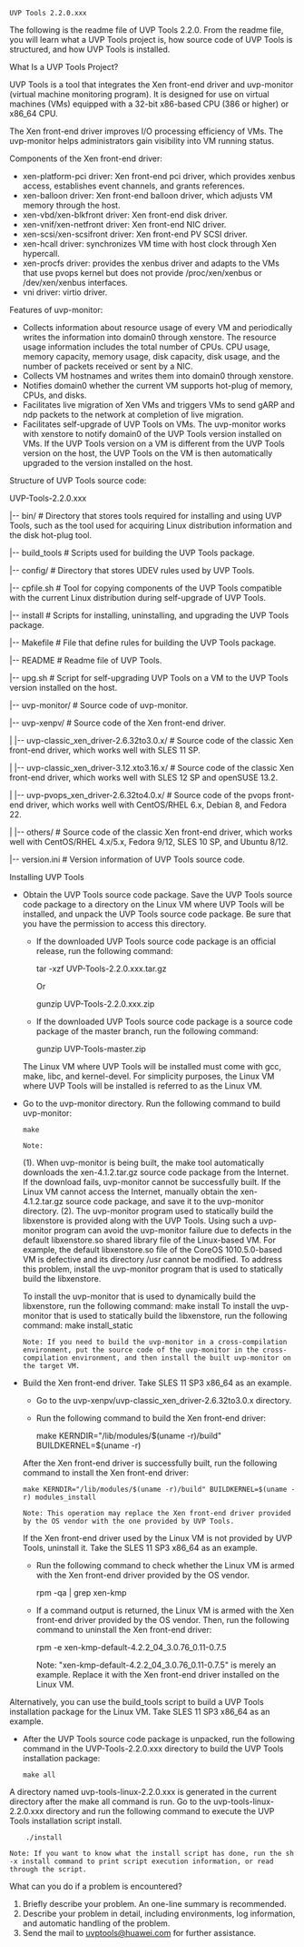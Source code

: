     UVP Tools 2.2.0.xxx
The following is the readme file of UVP Tools 2.2.0. From the readme file, you will learn what a UVP Tools project is, how source code of UVP Tools is structured, and how UVP Tools is installed.

What Is a UVP Tools Project?

UVP Tools is a tool that integrates the Xen front-end driver and uvp-monitor (virtual machine monitoring program). It is designed for use on virtual machines (VMs) equipped with a 32-bit x86-based CPU (386 or higher) or x86_64 CPU.

The Xen front-end driver improves I/O processing efficiency of VMs. The uvp-monitor helps administrators gain visibility into VM running status.

Components of the Xen front-end driver:

  - xen-platform-pci driver: Xen front-end pci driver, which provides xenbus access, establishes event channels, and grants references.
  - xen-balloon driver: Xen front-end balloon driver, which adjusts VM memory through the host.
  - xen-vbd/xen-blkfront driver: Xen front-end disk driver.
  - xen-vnif/xen-netfront driver: Xen front-end NIC driver.
  - xen-scsi/xen-scsifront driver: Xen front-end PV SCSI driver.
  - xen-hcall driver: synchronizes VM time with host clock through Xen hypercall.
  - xen-procfs driver: provides the xenbus driver and adapts to the VMs that use pvops kernel but does not provide /proc/xen/xenbus or /dev/xen/xenbus interfaces.
  - vni driver: virtio driver.

Features of uvp-monitor:
  - Collects information about resource usage of every VM and periodically writes the information into domain0 through xenstore. The resource usage information includes the total number of CPUs. CPU usage, memory capacity, memory usage, disk capacity, disk usage, and the number of packets received or sent by a NIC.
  - Collects VM hostnames and writes them into domain0 through xenstore.
  - Notifies domain0 whether the current VM supports hot-plug of memory, CPUs, and disks.
  - Facilitates live migration of Xen VMs and triggers VMs to send gARP and ndp packets to the network at completion of live migration.
  - Facilitates self-upgrade of UVP Tools on VMs. The uvp-monitor works with xenstore to notify domain0 of the UVP Tools version installed on VMs. If the UVP Tools version on a VM is different from the UVP Tools version on the host, the UVP Tools on the VM is then automatically upgraded to the version installed on the host.

Structure of UVP Tools source code:

UVP-Tools-2.2.0.xxx

|-- bin/             # Directory that stores tools required for installing and using UVP Tools, such as the tool used for acquiring Linux distribution information and the disk hot-plug tool.

|-- build_tools      # Scripts used for building the UVP Tools package.

|-- config/          # Directory that stores UDEV rules used by UVP Tools.

|-- cpfile.sh        # Tool for copying components of the UVP Tools compatible with the current Linux distribution during self-upgrade of UVP Tools.

|-- install          # Scripts for installing, uninstalling, and upgrading the UVP Tools package.

|-- Makefile         # File that define rules for building the UVP Tools package.

|-- README           # Readme file of UVP Tools.

|-- upg.sh           # Script for self-upgrading UVP Tools on a VM to the UVP Tools version installed on the host.

|-- uvp-monitor/     # Source code of uvp-monitor.

|-- uvp-xenpv/       # Source code of the Xen front-end driver.

| |-- uvp-classic_xen_driver-2.6.32to3.0.x/   # Source code of the classic Xen front-end driver, which works well with SLES 11 SP.

| |-- uvp-classic_xen_driver-3.12.xto3.16.x/  # Source code of the classic Xen front-end driver, which works well with SLES 12 SP and openSUSE 13.2.

| |-- uvp-pvops_xen_driver-2.6.32to4.0.x/     # Source code of the pvops front-end driver, which works well with CentOS/RHEL 6.x, Debian 8, and Fedora 22.

| |-- others/       # Source code of the classic Xen front-end driver, which works well with CentOS/RHEL 4.x/5.x, Fedora 9/12, SLES 10 SP, and Ubuntu 8/12.

|-- version.ini      # Version information of UVP Tools source code.



Installing UVP Tools
  - Obtain the UVP Tools source code package. Save the UVP Tools source code package to a directory on the Linux VM where UVP Tools will be installed, and unpack the UVP Tools source code package. Be sure that you have the permission to access this directory.
    - If the downloaded UVP Tools source code package is an official release, run the following command: 

        tar -xzf UVP-Tools-2.2.0.xxx.tar.gz

        Or

        gunzip UVP-Tools-2.2.0.xxx.zip

    - If the downloaded UVP Tools source code package is a source code package of the master branch, run the following command: 

        gunzip UVP-Tools-master.zip

	
    The Linux VM where UVP Tools will be installed must come with gcc, make, libc, and kernel-devel. For simplicity purposes, the Linux VM where UVP Tools will be installed is referred to as the Linux VM.

  - Go to the uvp-monitor directory. Run the following command to build uvp-monitor:

        make

        Note:
	(1). When uvp-monitor is being built, the make tool automatically downloads the xen-4.1.2.tar.gz source code package from the Internet. If the download fails, uvp-monitor cannot be successfully built. If the Linux VM cannot access the Internet, manually obtain the xen-4.1.2.tar.gz source code package, and save it to the uvp-monitor directory.
        (2). The uvp-monitor program used to statically build the libxenstore is provided along with the UVP Tools. Using such a uvp-monitor program can avoid the uvp-monitor failure due to defects in the default libxenstore.so shared library file of the Linux-based VM. For example, the default libxenstore.so file of the CoreOS 1010.5.0-based VM is defective and its directory /usr cannot be modified. To address this problem, install the uvp-monitor program that is used to statically build the libxenstore.

    To install the uvp-monitor that is used to dynamically build the libxenstore, run the following command:
        make install
    To install the uvp-monitor that is used to statically build the libxenstore, run the following command:
        make install_static

        Note: If you need to build the uvp-monitor in a cross-compilation environment, put the source code of the uvp-monitor in the cross-compilation environment, and then install the built uvp-monitor on the target VM.


  - Build the Xen front-end driver. Take SLES 11 SP3 x86_64 as an example.
    - Go to the uvp-xenpv/uvp-classic_xen_driver-2.6.32to3.0.x directory.
    - Run the following command to build the Xen front-end driver:

        make KERNDIR="/lib/modules/$(uname -r)/build" BUILDKERNEL=$(uname -r)
  
    After the Xen front-end driver is successfully built, run the following command to install the Xen front-end driver:

        make KERNDIR="/lib/modules/$(uname -r)/build" BUILDKERNEL=$(uname -r) modules_install

        Note: This operation may replace the Xen front-end driver provided by the OS vendor with the one provided by UVP Tools. 

    If the Xen front-end driver used by the Linux VM is not provided by UVP Tools, uninstall it. Take the SLES 11 SP3 x86_64 as an example. 
    - Run the following command to check whether the Linux VM is armed with the Xen front-end driver provided by the OS vendor. 

        rpm -qa | grep xen-kmp
    - If a command output is returned, the Linux VM is armed with the Xen front-end driver provided by the OS vendor. Then, run the following command to uninstall the Xen front-end driver: 

        rpm -e xen-kmp-default-4.2.2_04_3.0.76_0.11-0.7.5

        Note: "xen-kmp-default-4.2.2_04_3.0.76_0.11-0.7.5" is merely an example. Replace it with the Xen front-end driver installed on the Linux VM. 

  Alternatively, you can use the build_tools script to build a UVP Tools installation package for the Linux VM. Take SLES 11 SP3 x86_64 as an example. 
  - After the UVP Tools source code package is unpacked, run the following command in the UVP-Tools-2.2.0.xxx directory to build the UVP Tools installation package: 

        make all

  A directory named uvp-tools-linux-2.2.0.xxx is generated in the current directory after the make all command is run. Go to the uvp-tools-linux-2.2.0.xxx directory and run the following command to execute the UVP Tools installation script install. 

        ./install

    Note: If you want to know what the install script has done, run the sh -x install command to print script execution information, or read through the script. 


What can you do if a problem is encountered?
  1. Briefly describe your problem. An one-line summary is recommended.
  2. Describe your problem in detail, including environments, log information, and automatic handling of the problem.
  3. Send the mail to uvptools@huawei.com for further assistance.


